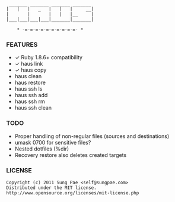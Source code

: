 
     _______ _______ _______ _______
    |   |   |   _   |   |   |     __|
    |       |       |   |   |__     |
    |___|___|___|___|_______|_______|

        * -=-=-=-=-=-=-=-=-=-=- *


### FEATURES

- ✓ Ruby 1.8.6+ compatibility
- ✓ haus link
- ✓ haus copy
- haus clean
- haus restore
- haus ssh ls
- haus ssh add
- haus ssh rm
- haus ssh clean


### TODO

- Proper handling of non-regular files (sources and destinations)
- umask 0700 for sensitive files?
- Nested dotfiles (%dir)
- Recovery restore also deletes created targets


### LICENSE

    Copyright (c) 2011 Sung Pae <self@sungpae.com>
    Distributed under the MIT license.
    http://www.opensource.org/licenses/mit-license.php
